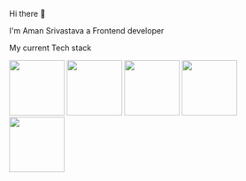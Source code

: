 Hi there 👋

I'm Aman Srivastava a Frontend developer 

My current Tech stack 

<img src="https://github.com/SrivastavaAman8604/SrivastavaAman8604/assets/46295554/1c1ae3e0-2ed4-45dd-9df3-22a57491c5de " width=100>
<img src="https://github.com/SrivastavaAman8604/SrivastavaAman8604/assets/46295554/ce7ae7b4-fd10-4f47-9633-13653dd8d1ac " width=100>
<img src="https://github.com/SrivastavaAman8604/SrivastavaAman8604/assets/46295554/2aca951c-6f1f-42cb-a2bd-f83cff6680ee " width=100>
<img src="https://github.com/SrivastavaAman8604/SrivastavaAman8604/assets/46295554/2cc9a298-c3d9-4caa-95e7-f23a50e2a692 " width=100>
<img src="https://github.com/SrivastavaAman8604/SrivastavaAman8604/assets/46295554/71c70426-4f65-436c-a490-f825e8eb19c7 " width=100>





<!--**SrivastavaAman8604/SrivastavaAman8604** is a ✨ _special_ ✨ repository because its `README.md` (this file) appears on your GitHub profile.

Here are some ideas to get you started:

- 🔭 I’m currently working on ...
- 🌱 I’m currently learning ...
- 👯 I’m looking to collaborate on ...
- 🤔 I’m looking for help with ...
- 💬 Ask me about ...
- 📫 How to reach me: ...
- 😄 Pronouns: ...
- ⚡ Fun fact: ...
-->

